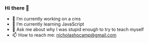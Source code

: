 ### Hi there 👋


- 🔭 I’m currently working on a cms
- 🌱 I’m currently learning JavaScript
- 💬 Ask me about why I was stupid enough to try to teach myself
- 📫 How to reach me: nicholashocamp@gmail.com
